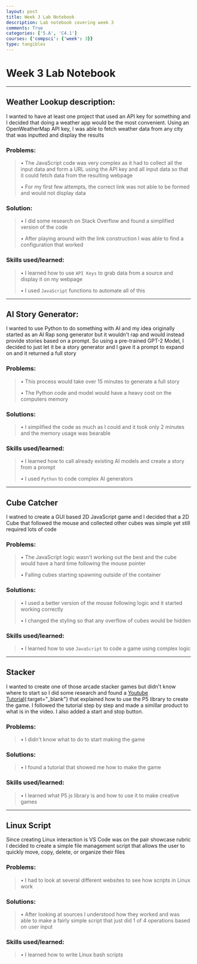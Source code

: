 ```yaml
---
layout: post
title: Week 3 Lab Notebook
description: Lab notebook covering week 3
comments: True
categories: ['5.A', 'C4.1']
courses: {'compsci': {'week': 3}}
type: tangibles
---
```


# Week 3 Lab Notebook

---

## Weather Lookup description:
I wanted to have at least one project that used an API key for something and I decided that doing a weather app would be the most convenient. Using an OpenWeatherMap API key, I was able to fetch weather data from any city that was inputted and display the results

### Problems:

> • The JavaScript code was very complex as it had to collect all the input data and form a URL using the API key and all input data so that it could fetch data from the resulting webpage
>
> • For my first few attempts, the correct link was not able to be formed and would not display data


### Solution:

> • I did some research on Stack Overflow and found a simplified version of the code
>
> • After playing around with the link construction I was able to find a configuration that worked

### Skills used/learned:

> • I learned how to use `API Keys` to grab data from a source and display it on my webpage
>
> • I used `JavaScript` functions to automate all of this

---

## AI Story Generator:
I wanted to use Python to do something with AI and my idea originally started as an AI Rap song generator but it wouldn't rap and would instead provide stories based on a prompt. So using a pre-trained GPT-2 Model, I decided to just let it be a story generator and I gave it a prompt to expand on and it returned a full story

### Problems:

> • This process would take over 15 minutes to generate a full story
>
> • The Python code and model would have a heavy cost on the computers memory

### Solutions:

> • I simplified the code as much as I could and it took only 2 minutes and the memory usage was bearable


### Skills used/learned:

> • I learned how to call already existing AI models and create a story from a prompt
>
> • I used `Python` to code complex AI generators

---

## Cube Catcher
I watned to create a GUI based 2D JavaScript game and I decided that a 2D Cube that followed the mouse and collected other cubes was simple yet still required lots of code

### Problems:
> • The JavaScript logic wasn't working out the best and the cube would have a hard time following the mouse pointer
>
> • Falling cubes starting spawning outside of the container

### Solutions:
> • I used a better version of the mouse following logic and it started working correctly
>
> • I changed the styling so that any overflow of cubes would be hidden

### Skills used/learned:

> • I learned how to use `JavaScript` to code a game using complex logic

---

## Stacker
I wanted to create one of those arcade stacker games but didn't know where to start so I did some research and found a [Youtube Tutorial](https://www.youtube.com/watch?v=YwnbqXQSHXw){:target="_blank"} that explained how to use the P5 library to create the game. I followed the tutorial step by step and made a simillar product to what is in the video. I also added a start and stop button.

### Problems:
> • I didn't know what to do to start making the game

### Solutions:
> • I found a tutorial that showed me how to make the game


### Skills used/learned:

> • I learned what P5 js library is and how to use it to make creative games

---

## Linux Script
Since creating Linux interaction is VS Code was on the pair showcase rubric I decided to create a simple file management script that allows the user to quickly move, copy, delete, or organize their files

### Problems:
> • I had to look at several different websites to see how scripts in Linux work

### Solutions:
> • After looking at sources I understood how they worked and was able to make a fairly simple script that just did 1 of 4 operations based on user input


### Skills used/learned:

> • I learned how to write Linux bash scripts